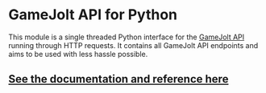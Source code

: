 # GameJolt API for Python

This module is a single threaded Python interface for the [GameJolt API](https://gamejolt.com/game-api/doc) running through HTTP requests. It contains all GameJolt API endpoints and aims to be used with less hassle possible.

## [See the documentation and reference here](https://bgempire.github.io/gamejoltapi/)
